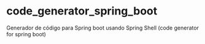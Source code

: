 # code_generator_spring_boot
Generador de código para Spring boot usando Spring Shell (code generator for spring boot)
